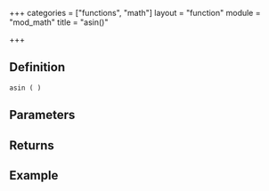 +++
categories = ["functions", "math"]
layout = "function"
module = "mod_math"
title = "asin()"

+++

## Definition

    asin ( )

## Parameters

## Returns

## Example
